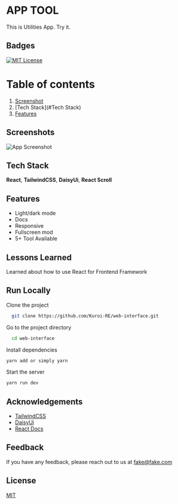 # APP TOOL

This is Utilities App. Try it.

## Badges

[![MIT License](https://img.shields.io/badge/License-MIT-green.svg)](https://choosealicense.com/licenses/mit/)

# Table of contents

1. [Screenshot](#Screenshot)
2. [Tech Stack](#Tech Stack)
3. [Features](#Features)

## Screenshots

![App Screenshot](https://lanecdr.org/wp-content/uploads/2019/08/placeholder.png)

## Tech Stack

**React**, **TailwindCSS**, **DaisyUi**, **React Scroll**

## Features

- Light/dark mode
- Docs
- Responsive
- Fullscreen mod
- 5+ Tool Available

## Lessons Learned

Learned about how to use React for Frontend Framework

## Run Locally

Clone the project

```bash
  git clone https://github.com/Kuroi-RE/web-interface.git
```

Go to the project directory

```bash
  cd web-interface
```

Install dependencies

```bash
yarn add or simply yarn
```

Start the server

```bash
yarn run dev
```

## Acknowledgements

- [TailwindCSS]()
- [DaisyUi]()
- [React Docs]()

## Feedback

If you have any feedback, please reach out to us at fake@fake.com

## License

[MIT](https://choosealicense.com/licenses/mit/)
